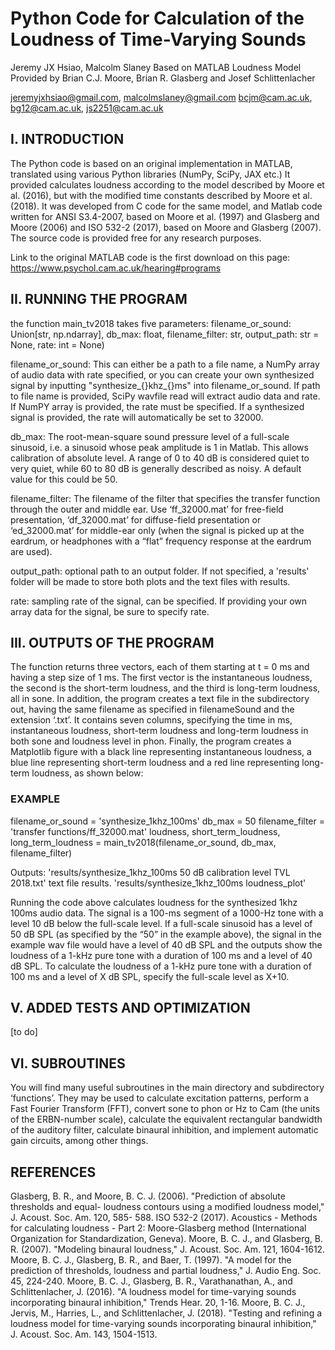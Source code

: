 # Python Code for Calculation of the Loudness of Time-Varying Sounds
Jeremy JX Hsiao, Malcolm Slaney
Based on MATLAB Loudness Model Provided by Brian C.J. Moore, Brian R. Glasberg and Josef Schlittenlacher

jeremyjxhsiao@gmail.com, malcolmslaney@gmail.com
bcjm@cam.ac.uk, bg12@cam.ac.uk, js2251@cam.ac.uk

## I. INTRODUCTION
The Python code is based on an original implementation in MATLAB, translated using various Python libraries (NumPy, SciPy, JAX etc.)
It provided calculates loudness according to the model described by Moore et 
al. (2016), but with the modified time constants described by Moore et al. (2018). It was
developed from C code for the same model, and Matlab code written for ANSI S3.4-2007,
based on Moore et al. (1997) and Glasberg and Moore (2006) and ISO 532-2 (2017), 
based on Moore and Glasberg (2007). The source code is provided free for any research purposes.

Link to the original MATLAB code is the first download on this page: https://www.psychol.cam.ac.uk/hearing#programs

## II. RUNNING THE PROGRAM
the function main_tv2018 takes five parameters: filename_or_sound: Union[str, np.ndarray], db_max: float, filename_filter: str, output_path: str = None, rate: int = None)

filename_or_sound: This can either be a path to a file name, a NumPy array of audio data with rate specified, or you can create your own synthesized signal by inputting "synthesize_{}khz_{}ms" into filename_or_sound. If path to file name is provided, SciPy wavfile read will extract audio data and rate. If NumPY array is provided, the rate must be specified. If a synthesized signal is provided, the rate will automatically be set to 32000. 

db_max: The root-mean-square sound pressure level of a full-scale sinusoid, i.e. a sinusoid whose peak amplitude is 1 in Matlab. This allows calibration of absolute level. A range of 0 to 40 dB is considered quiet to very quiet, while 60 to 80 dB is generally described as noisy. A default value for this could be 50. 

filename_filter: The filename of the filter that specifies the transfer function through the outer and middle ear. Use ‘ff_32000.mat’ for free-field presentation, ‘df_32000.mat’ for diffuse-field presentation or ‘ed_32000.mat’ for middle-ear only (when the signal is picked up at the eardrum, or headphones with a “flat” frequency response at the eardrum are used).

output_path: optional path to an output folder. If not specified, a 'results' folder will be made to store both plots and the text files with results.

rate: sampling rate of the signal, can be specified. If providing your own array data for the signal, be sure to specify rate. 

## III. OUTPUTS OF THE PROGRAM
The function returns three vectors, each of them starting at t = 0 ms and having a step size of 1 ms. The first vector is the instantaneous loudness, the second is the short-term loudness, and the third is long-term loudness, all in sone. In addition, the program creates a text file in the subdirectory out, having the same filename as specified in filenameSound and the extension ‘.txt’. It contains seven columns, specifying the time in ms, instantaneous loudness, short-term loudness and long-term loudness in both sone and loudness level in phon. Finally, the program creates a Matplotlib figure with a black line representing instantaneous loudness, a blue line representing short-term loudness and a red line representing long-term loudness, as shown below: 

### EXAMPLE
filename_or_sound = 'synthesize_1khz_100ms' 
db_max = 50
filename_filter = 'transfer functions/ff_32000.mat'
loudness, short_term_loudness, long_term_loudness = main_tv2018(filename_or_sound, db_max, filename_filter)

Outputs: 
'results/synthesize_1khz_100ms 50 dB calibration level TVL 2018.txt' text file results. 
'results/synthesize_1khz_100ms loudness_plot' 


Running the code above calculates loudness for the synthesized 1khz 100ms audio data. The signal is a 100-ms segment of a 1000-Hz tone with a level 10 dB below the full-scale level. If a full-scale sinusoid has a level of 50 dB SPL (as specified by the “50” in the example above), the signal in the example wav file would have a level of 40 dB SPL and the outputs show the loudness of a 1-kHz pure tone with a duration of 100 ms and a level of 40 dB SPL. To calculate the loudness of a 1-kHz pure tone with a duration of 100 ms and a level of X dB SPL, specify the full-scale level as X+10.

## V. ADDED TESTS AND OPTIMIZATION

[to do]

## VI. SUBROUTINES

You will find many useful subroutines in the main directory and subdirectory ‘functions’. They may be used to calculate excitation patterns, perform a Fast Fourier Transform (FFT), convert sone to phon or Hz to Cam (the units of the ERBN-number scale), calculate the
equivalent rectangular bandwidth of the auditory filter, calculate binaural inhibition, and implement automatic gain circuits, among other things.

## REFERENCES

Glasberg, B. R., and Moore, B. C. J. (2006). "Prediction of absolute thresholds and equal- loudness contours using a modified loudness model," J. Acoust. Soc. Am. 120, 585- 588.
ISO 532-2 (2017). Acoustics - Methods for calculating loudness - Part 2: Moore-Glasberg method (International Organization for Standardization, Geneva).
Moore, B. C. J., and Glasberg, B. R. (2007). "Modeling binaural loudness," J. Acoust. Soc. Am. 121, 1604-1612.
Moore, B. C. J., Glasberg, B. R., and Baer, T. (1997). "A model for the prediction of thresholds, loudness and partial loudness," J. Audio Eng. Soc. 45, 224-240.
Moore, B. C. J., Glasberg, B. R., Varathanathan, A., and Schlittenlacher, J. (2016). "A loudness model for time-varying sounds incorporating binaural inhibition," Trends Hear. 20, 1-16.
Moore, B. C. J., Jervis, M., Harries, L., and Schlittenlacher, J. (2018). "Testing and refining a loudness model for time-varying sounds incorporating binaural inhibition," J. Acoust. Soc. Am. 143, 1504-1513.



